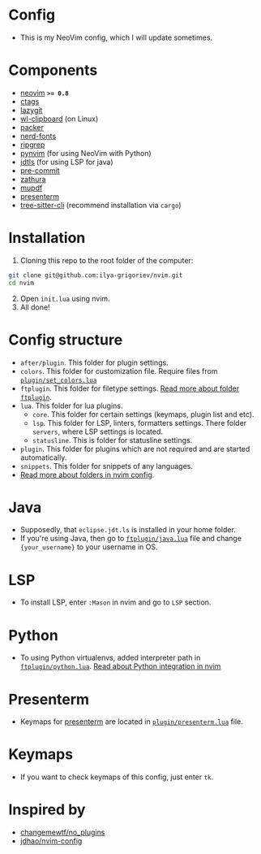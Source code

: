# Config

- This is my NeoVim config, which I will update sometimes.

# Components

- [neovim](https://github.com/neovim/neovim) **`>= 0.8`**
- [ctags](https://github.com/universal-ctags/ctags)
- [lazygit](https://github.com/jesseduffield/lazygit)
- [wl-clipboard](https://github.com/bugaevc/wl-clipboard) (on Linux)
- [packer](https://github.com/wbthomason/packer.nvim)
- [nerd-fonts](https://github.com/ryanoasis/nerd-fonts)
- [ripgrep](https://github.com/BurntSushi/ripgrep)
- [pynvim](https://github.com/neovim/pynvim) (for using NeoVim with
  Python)
- [jdtls](https://github.com/eclipse/eclipse.jdt.ls) (for using LSP for
  java)
- [pre-commit](https://github.com/pre-commit/pre-commit)
- [zathura](https://wiki.archlinux.org/title/Zathura)
- [mupdf](https://wiki.archlinux.org/title/MuPDF)
- [presenterm](https://github.com/mfontanini/presenterm)
- [tree-sitter-cli](https://github.com/tree-sitter/tree-sitter/tree/master/cli)
  (recommend installation via `cargo`)

# Installation

1. Cloning this repo to the root folder of the computer:

```bash
git clone git@github.com:ilya-grigoriev/nvim.git
cd nvim
```

2. Open `init.lua` using nvim.
3. All done!

# Config structure

- `after/plugin`. This folder for plugin settings.
- `colors`. This folder for customization file. Require files from [`plugin/set_colors.lua`](https://github.com/ilya-grigoriev/nvim/blob/main/plugin/set_colors.lua)
- `ftplugin`. This folder for filetype settings. [Read more about folder `ftplugin`](https://neovim.io/doc/user/usr_41.html#write-filetype-plugin).
- `lua`. This folder for lua plugins.
  - `core`. This folder for certain settings (keymaps, plugin list and etc).
  - `lsp`. This folder for LSP, linters, formatters settings. There folder `servers`, where LSP settings is located.
  - `statusline`. This is folder for statusline settings.
- `plugin`. This folder for plugins which are not required and are started automatically.
- `snippets`. This folder for snippets of any languages.
- [Read more about folders in nvim config](https://neovim.io/doc/user/options.html#'runtimepath').

# Java

- Supposedly, that `eclipse.jdt.ls` is installed in your home folder.
- If you're using Java, then go to [`ftplugin/java.lua`](https://github.com/ilya-grigoriev/nvim/blob/main/ftplugin/java.lua) file and change `{your_username}` to your username in OS.

# LSP

- To install LSP, enter `:Mason` in nvim and go to `LSP` section.

# Python

- To using Python virtualenvs, added interpreter path in [`ftplugin/python.lua`](https://github.com/ilya-grigoriev/nvim/blob/main/ftplugin/python.lua). [Read about Python integration in nvim](https://neovim.io/doc/user/provider.html#g%3Apython3_host_prog)

# Presenterm

- Keymaps for [presenterm](https://github.com/mfontanini/presenterm) are located in [`plugin/presenterm.lua`](https://github.com/ilya-grigoriev/nvim/blob/main/plugin/presenterm.lua) file.

# Keymaps

- If you want to check keymaps of this config, just enter `tk`.

# Inspired by

- [changemewtf/no_plugins](https://github.com/changemewtf/no_plugins)
- [jdhao/nvim-config](https://github.com/jdhao/nvim-config)
